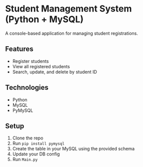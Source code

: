 # Student Management System (Python + MySQL)

A console-based application for managing student registrations.

## Features
- Register students
- View all registered students
- Search, update, and delete by student ID

## Technologies
- Python
- MySQL
- PyMySQL

## Setup
1. Clone the repo
2. Run `pip install pymysql`
3. Create the table in your MySQL using the provided schema
4. Update your DB config
5. Run `Main.py`

